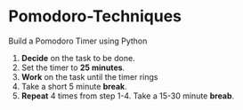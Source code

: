 # Pomodoro-Techniques
Build a Pomodoro Timer using Python

1. **Decide** on the task to be done.
2. Set the timer to **25 minutes**.
3. **Work** on the task until the timer rings
4. Take a short 5 minute **break**.
5. **Repeat** 4 times from step 1-4. Take a 15-30 minute **breab**.
